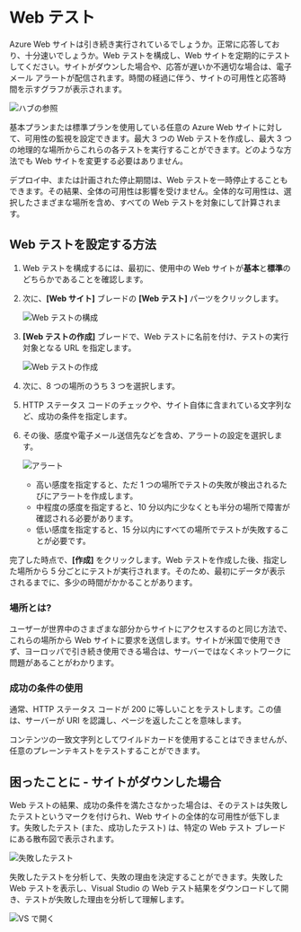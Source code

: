 <properties title="Web テストの作成方法" pageTitle="Web テストの作成方法" description="Azure で Web テストを作成する方法について説明します。" authors="stepsic"  />

# Web テスト

Azure Web サイトは引き続き実行されているでしょうか。正常に応答しており、十分速いでしょうか。Web テストを構成し、Web サイトを定期的にテストしてください。サイトがダウンした場合や、応答が遅いか不適切な場合は、電子メール アラートが配信されます。時間の経過に伴う、サイトの可用性と応答時間を示すグラフが表示されます。

   ![ハブの参照](./media/insights-create-web-tests/Inisghts_WebTestBlade.png)

基本プランまたは標準プランを使用している任意の Azure Web サイトに対して、可用性の監視を設定できます。最大 3 つの Web テストを作成し、最大 3 つの地理的な場所からこれらの各テストを実行することができます。どのような方法でも Web サイトを変更する必要はありません。

デプロイ中、または計画された停止期間は、Web テストを一時停止することもできます。その結果、全体の可用性は影響を受けません。全体的な可用性は、選択したさまざまな場所を含め、すべての Web テストを対象にして計算されます。

## Web テストを設定する方法

1. Web テストを構成するには、最初に、使用中の Web サイトが**基本**と**標準**のどちらかであることを確認します。
2. 次に、**[Web サイト]** ブレードの **[Web テスト]** パーツをクリックします。

   ![Web テストの構成](./media/insights-create-web-tests/Insights_ConfigurePart.png)

3. **[Web テストの作成]** ブレードで、Web テストに名前を付け、テストの実行対象となる URL を指定します。

   ![Web テストの作成](./media/insights-create-web-tests/Insights_CreateTest.png)

4. 次に、8 つの場所のうち 3 つを選択します。

5. HTTP ステータス コードのチェックや、サイト自体に含まれている文字列など、成功の条件を指定します。

6. その後、感度や電子メール送信先などを含め、アラートの設定を選択します。

   ![アラート](./media/insights-create-web-tests/Inisghts_AlertCreation.png)
   
    - 高い感度を指定すると、ただ 1 つの場所でテストの失敗が検出されるたびにアラートを作成します。
    - 中程度の感度を指定すると、10 分以内に少なくとも半分の場所で障害が確認される必要があります。
    - 低い感度を指定すると、15 分以内にすべての場所でテストが失敗することが必要です。

完了した時点で、**[作成]** をクリックします。Web テストを作成した後、指定した場所から 5 分ごとにテストが実行されます。そのため、最初にデータが表示されるまでに、多少の時間がかかることがあります。

### 場所とは?
ユーザーが世界中のさまざまな部分からサイトにアクセスするのと同じ方法で、これらの場所から Web サイトに要求を送信します。サイトが米国で使用できず、ヨーロッパで引き続き使用できる場合は、サーバーではなくネットワークに問題があることがわかります。

### 成功の条件の使用
通常、HTTP ステータス コードが 200 に等しいことをテストします。この値は、サーバーが URI を認識し、ページを返したことを意味します。

コンテンツの一致文字列としてワイルドカードを使用することはできませんが、任意のプレーンテキストをテストすることができます。

## 困ったことに -  サイトがダウンした場合
Web テストの結果、成功の条件を満たさなかった場合は、そのテストは失敗したテストというマークを付けられ、Web サイトの全体的な可用性が低下します。失敗したテスト (また、成功したテスト) は、特定の Web テスト ブレードにある散布図で表示されます。

   ![失敗したテスト](./media/insights-create-web-tests/Insights_FailedWebTest.png)

失敗したテストを分析して、失敗の理由を決定することができます。失敗した Web テストを表示し、Visual Studio の Web テスト結果をダウンロードして開き、テストが失敗した理由を分析して理解します。

   ![VS で開く](./media/insights-create-web-tests/Insights_OpenInVS.png)



